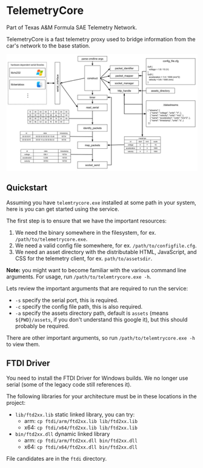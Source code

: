 # TelemetryCore

Part of Texas A&M Formula SAE Telemetry Network.

TelemetryCore is a fast telemetry proxy used to bridge information from the car's network to the base station.

<!--![readthedocs](readthedocs.jpg)-->
<!-- <img src="readthedocs.jpg" width="400px"> -->
![structure](pics/structure.jpg)

<!--Questions: contact Justus <jus@justusl.com>-->

## Quickstart 

Assuming you have `telemtrycore.exe` installed at some path in your system, here is you can get started using the service.

The first step is to ensure that we have the important resources:

1. We need the binary somewhere in the filesystem, for ex. `/path/to/telemetrycore.exe`.
2. We need a valid config file somewhere, for ex. `/path/to/configfile.cfg`.
3. We need an asset directory with the distributable HTML, JavaScript, and CSS for the telemetry client, for ex. `path/to/assetsdir`.

**Note:** you might want to become familiar with the various command line arguments. For usage, run `/path/to/telemtrycore.exe -h`.

Lets review the important arguments that are required to run the service:

* `-s` specify the serial port, this is required.
* `-c` specify the config file path, this is also required.
* `-a` specify the assets directory path, default is `assets` (means `${PWD}/assets`, if you don't understand this google it), but this should probably be required.

There are other important arguments, so run `/path/to/telemtrycore.exe -h` to view them.

## FTDI Driver

You need to install the FTDI Driver for Windows builds. We no longer use serial (some of the legacy code still references it).

The following libraries for your architecture must be in these locations in the project:

* `lib/ftd2xx.lib`  static linked library, you can try:
  * arm: `cp ftdi/arm/ftd2xx.lib lib/ftd2xx.lib`
  * x64: `cp ftdi/x64/ftd2xx.lib lib/ftd2xx.lib`
* `bin/ftd2xx.dll`  dynamic linked library
  * arm: `cp ftdi/arm/ftd2xx.dll bin/ftd2xx.dll`
  * x64: `cp ftdi/x64/ftd2xx.dll bin/ftd2xx.dll`

File candidates are in the `ftdi` directory. 
